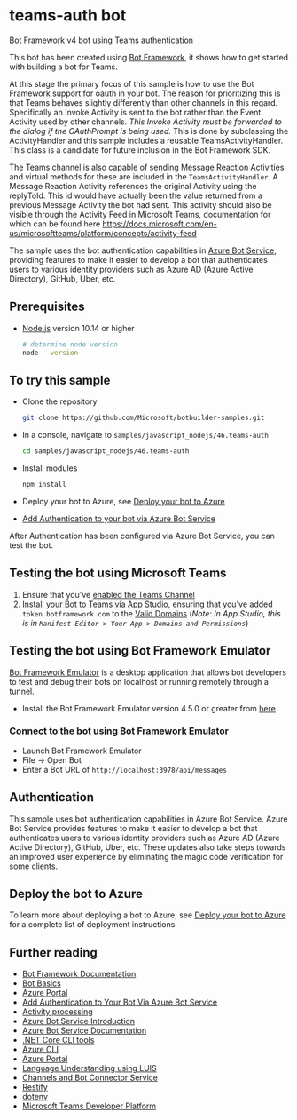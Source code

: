 # teams-auth bot

Bot Framework v4 bot using Teams authentication

This bot has been created using [Bot Framework](https://dev.botframework.com), it shows how to get started with building a bot for Teams.

At this stage the primary focus of this sample is how to use the Bot Framework support for oauth in your bot. The reason for prioritizing this is that Teams behaves slightly differently than other channels in this regard. Specifically an Invoke Activity is sent to the bot rather than the Event Activity used by other channels. _This Invoke Activity must be forwarded to the dialog if the OAuthPrompt is being used._ This is done by subclassing the ActivityHandler and this sample includes a reusable TeamsActivityHandler. This class is a candidate for future inclusion in the Bot Framework SDK.

The Teams channel is also capable of sending Message Reaction Activities and virtual methods for these are included in the `TeamsActivityHandler`. A Message Reaction Activity references the original Activity using the replyToId. This id would have actually been the value returned from a previous Message Activity the bot had sent. This activity should also be visible through the Activity Feed in Microsoft Teams, documentation for which can be found here https://docs.microsoft.com/en-us/microsoftteams/platform/concepts/activity-feed

The sample uses the bot authentication capabilities in [Azure Bot Service](https://docs.botframework.com), providing features to make it easier to develop a bot that authenticates users to various identity providers such as Azure AD (Azure Active Directory), GitHub, Uber, etc.

## Prerequisites

- [Node.js](https://nodejs.org) version 10.14 or higher

    ```bash
    # determine node version
    node --version
    ```

## To try this sample

- Clone the repository

    ```bash
    git clone https://github.com/Microsoft/botbuilder-samples.git
    ```

- In a console, navigate to `samples/javascript_nodejs/46.teams-auth`

    ```bash
    cd samples/javascript_nodejs/46.teams-auth
    ```

- Install modules

    ```bash
    npm install
    ```

- Deploy your bot to Azure, see [Deploy your bot to Azure](https://aka.ms/azuredeployment)

- [Add Authentication to your bot via Azure Bot Service](https://docs.microsoft.com/en-us/azure/bot-service/bot-builder-authentication?view=azure-bot-service-4.0&tabs=csharp)

After Authentication has been configured via Azure Bot Service, you can test the bot.

## Testing the bot using Microsoft Teams

1. Ensure that you've [enabled the Teams Channel](https://docs.microsoft.com/en-us/azure/bot-service/channel-connect-teams?view=azure-bot-service-4.0)
2. [Install your Bot to Teams via App Studio](https://docs.microsoft.com/en-us/microsoftteams/platform/get-started/get-started-app-studio), ensuring that you've added `token.botframework.com` to the [Valid Domains](https://docs.microsoft.com/en-us/microsoftteams/platform/get-started/get-started-app-studio) (*Note: In App Studio, this is in `Manifest Editor > Your App > Domains and Permissions`*)

## Testing the bot using Bot Framework Emulator

[Bot Framework Emulator](https://github.com/microsoft/botframework-emulator) is a desktop application that allows bot developers to test and debug their bots on localhost or running remotely through a tunnel.

- Install the Bot Framework Emulator version 4.5.0 or greater from [here](https://github.com/Microsoft/BotFramework-Emulator/releases)

### Connect to the bot using Bot Framework Emulator

- Launch Bot Framework Emulator
- File -> Open Bot
- Enter a Bot URL of `http://localhost:3978/api/messages`

## Authentication

This sample uses bot authentication capabilities in Azure Bot Service.  Azure Bot Service provides features to make it easier to develop a bot that authenticates users to various identity providers such as Azure AD (Azure Active Directory), GitHub, Uber, etc. These updates also take steps towards an improved user experience by eliminating the magic code verification for some clients.

## Deploy the bot to Azure

To learn more about deploying a bot to Azure, see [Deploy your bot to Azure](https://aka.ms/azuredeployment) for a complete list of deployment instructions.

## Further reading

- [Bot Framework Documentation](https://docs.botframework.com)
- [Bot Basics](https://docs.microsoft.com/azure/bot-service/bot-builder-basics?view=azure-bot-service-4.0)
- [Azure Portal](https://portal.azure.com)
- [Add Authentication to Your Bot Via Azure Bot Service](https://docs.microsoft.com/en-us/azure/bot-service/bot-builder-authentication?view=azure-bot-service-4.0&tabs=csharp)
- [Activity processing](https://docs.microsoft.com/en-us/azure/bot-service/bot-builder-concept-activity-processing?view=azure-bot-service-4.0)
- [Azure Bot Service Introduction](https://docs.microsoft.com/azure/bot-service/bot-service-overview-introduction?view=azure-bot-service-4.0)
- [Azure Bot Service Documentation](https://docs.microsoft.com/azure/bot-service/?view=azure-bot-service-4.0)
- [.NET Core CLI tools](https://docs.microsoft.com/en-us/dotnet/core/tools/?tabs=netcore2x)
- [Azure CLI](https://docs.microsoft.com/cli/azure/?view=azure-cli-latest)
- [Azure Portal](https://portal.azure.com)
- [Language Understanding using LUIS](https://docs.microsoft.com/en-us/azure/cognitive-services/luis/)
- [Channels and Bot Connector Service](https://docs.microsoft.com/en-us/azure/bot-service/bot-concepts?view=azure-bot-service-4.0)
- [Restify](https://www.npmjs.com/package/restify)
- [dotenv](https://www.npmjs.com/package/dotenv)
- [Microsoft Teams Developer Platform](https://docs.microsoft.com/en-us/microsoftteams/platform/)
